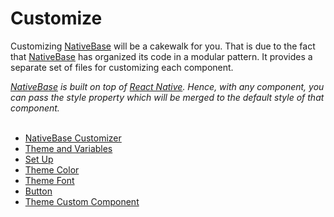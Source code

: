 # Customize

Customizing [NativeBase](https://nativebase.io/) will be a cakewalk for you. That is due to the fact that [NativeBase](https://nativebase.io/) has organized its code in a modular pattern. It provides a separate set of files for customizing each component.<br />

*[NativeBase](https://nativebase.io/) is built on top of [React Native](https://facebook.github.io/react-native/). Hence, with any component, you can pass the style property which will be merged to the default style of that component.<br /><br />*

* [NativeBase Customizer](Customize.md#nativebase-customizer-headref)
* [Theme and Variables](Customize.md#theme-and-variables-headref)
* [Set Up](Customize.md#Theming_NativeBase_Apps)
* [Theme Color](Customize.md#Theme_Color)
* [Theme Font](Customize.md#Theme_Font)
* [Button](Customize.md#Button_Customize)
* [Theme Custom Component](Customize.md#Theme_Your_Custom_Component)

